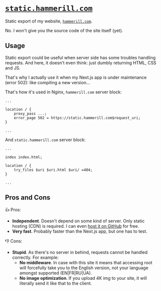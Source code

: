 # [`static.hammerill.com`](https://static.hammerill.com/)
Static export of my website, [`hammerill.com`](https://hammerill.com/).

No. I won't give you the source code of the site itself (yet).

## Usage
Static export could be useful when server side has some troubles handling requests.
And here, it doesn't even think: just dumbly returning HTML, CSS and JS.

That's why I actually use it when my Next.js app is under maintenance (error 502): like compiling a new version...

That's how it's used in Nginx, `hammerill.com` server block:
```nginx
...

location / {
    proxy_pass ...;
    error_page 502 = https://static.hammerill.com$request_uri;
}

...
```

And `static.hammerill.com` server block:
```nginx
...

index index.html;

location / {
    try_files $uri $uri.html $uri/ =404;
}

...
```

## Pros and Cons
👍 Pros:
- **Independent**. Doesn't depend on some kind of server. Only static hosting (CDN) is required. I can even [host it on GitHub](https://hammerill.github.io/) for free.
- **Very fast**. Probably faster than the Next.js app, but one has to test.

👎 Cons:
- **Stupid**. As there's no server in behind, requests cannot be handled correctly. For example:
    * **No middleware**. In case with this site it means that accessing root will forcefully take you to the English version, not your language amongst supported (EN|FR|RU|UA).
    * **No image optimization**. If you upload 4K img to your site, it will literally send it like that to the client.
